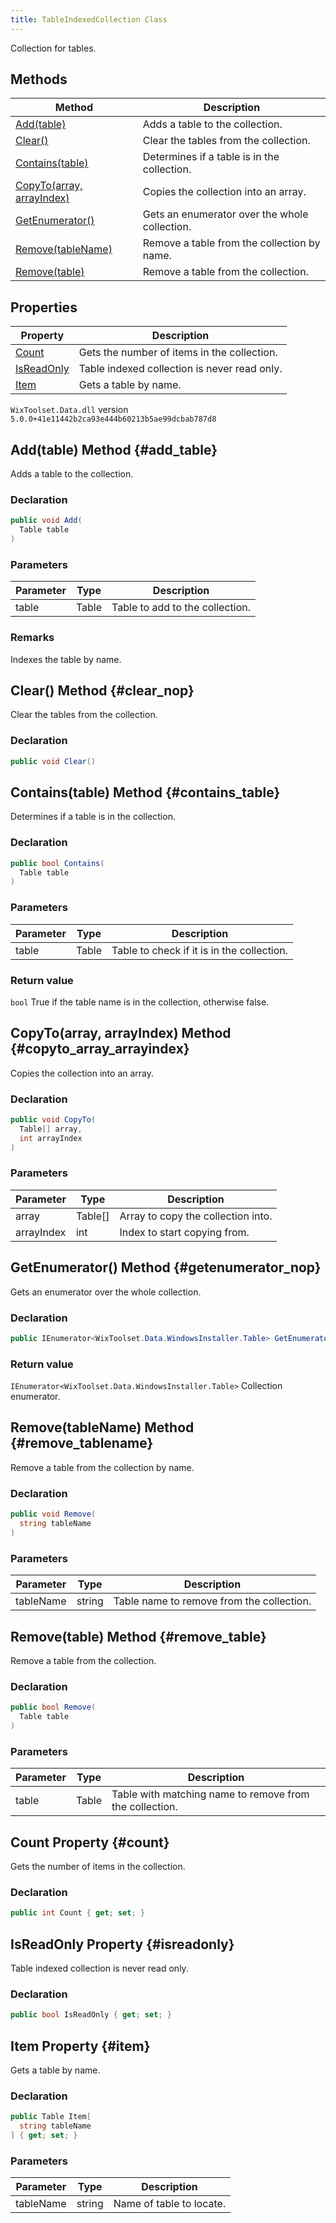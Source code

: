 ```yaml
---
title: TableIndexedCollection Class
---
```

Collection for tables.
## Methods
| Method | Description |
| ------ | ----------- |
| [Add(table)](#add_table) | Adds a table to the collection. |
| [Clear()](#clear_nop) | Clear the tables from the collection. |
| [Contains(table)](#contains_table) | Determines if a table is in the collection. |
| [CopyTo(array, arrayIndex)](#copyto_array_arrayindex) | Copies the collection into an array. |
| [GetEnumerator()](#getenumerator_nop) | Gets an enumerator over the whole collection. |
| [Remove(tableName)](#remove_tablename) | Remove a table from the collection by name. |
| [Remove(table)](#remove_table) | Remove a table from the collection. |
## Properties
| Property | Description |
| ------ | ----------- |
| [Count](#count) | Gets the number of items in the collection. |
| [IsReadOnly](#isreadonly) | Table indexed collection is never read only. |
| [Item](#item) | Gets a table by name. |
`WixToolset.Data.dll` version `5.0.0+41e11442b2ca93e444b60213b5ae99dcbab787d8`
## Add(table) Method {#add_table}
Adds a table to the collection.
### Declaration
```cs
public void Add(
  Table table
)
```
### Parameters
| Parameter | Type | Description |
| --------- | ---- | ----------- |
| table | Table | Table to add to the collection. |
### Remarks
Indexes the table by name.
## Clear() Method {#clear_nop}
Clear the tables from the collection.
### Declaration
```cs
public void Clear()
```
## Contains(table) Method {#contains_table}
Determines if a table is in the collection.
### Declaration
```cs
public bool Contains(
  Table table
)
```
### Parameters
| Parameter | Type | Description |
| --------- | ---- | ----------- |
| table | Table | Table to check if it is in the collection. |
### Return value
`bool` True if the table name is in the collection, otherwise false.
## CopyTo(array, arrayIndex) Method {#copyto_array_arrayindex}
Copies the collection into an array.
### Declaration
```cs
public void CopyTo(
  Table[] array,
  int arrayIndex
)
```
### Parameters
| Parameter | Type | Description |
| --------- | ---- | ----------- |
| array | Table[] | Array to copy the collection into. |
| arrayIndex | int | Index to start copying from. |
## GetEnumerator() Method {#getenumerator_nop}
Gets an enumerator over the whole collection.
### Declaration
```cs
public IEnumerator<WixToolset.Data.WindowsInstaller.Table> GetEnumerator()
```
### Return value
`IEnumerator<WixToolset.Data.WindowsInstaller.Table>` Collection enumerator.
## Remove(tableName) Method {#remove_tablename}
Remove a table from the collection by name.
### Declaration
```cs
public void Remove(
  string tableName
)
```
### Parameters
| Parameter | Type | Description |
| --------- | ---- | ----------- |
| tableName | string | Table name to remove from the collection. |
## Remove(table) Method {#remove_table}
Remove a table from the collection.
### Declaration
```cs
public bool Remove(
  Table table
)
```
### Parameters
| Parameter | Type | Description |
| --------- | ---- | ----------- |
| table | Table | Table with matching name to remove from the collection. |
## Count Property {#count}
Gets the number of items in the collection.
### Declaration
```cs
public int Count { get; set; }
```
## IsReadOnly Property {#isreadonly}
Table indexed collection is never read only.
### Declaration
```cs
public bool IsReadOnly { get; set; }
```
## Item Property {#item}
Gets a table by name.
### Declaration
```cs
public Table Item[
  string tableName
] { get; set; }
```
### Parameters
| Parameter | Type | Description |
| --------- | ---- | ----------- |
| tableName | string | Name of table to locate. |
